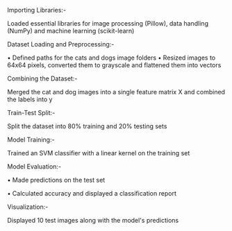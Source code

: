 Importing Libraries:-

Loaded essential libraries for image processing (Pillow), data handling (NumPy) and machine learning (scikit-learn)

Dataset Loading and Preprocessing:-

•	Defined paths for the cats and dogs image folders
•	Resized images to 64x64 pixels, converted them to grayscale and flattened them into vectors

Combining the Dataset:-

Merged the cat and dog images into a single feature matrix X and combined the labels into y

Train-Test Split:- 

Split the dataset into 80% training and 20% testing sets

Model Training:- 

Trained an SVM classifier with a linear kernel on the training set

Model Evaluation:-

•	Made predictions on the test set

•	Calculated accuracy and displayed a classification report

Visualization:- 

Displayed 10 test images along with the model's predictions

